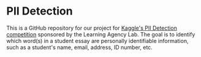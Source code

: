 # PII Detection 

This is a GitHub repository for our project for [Kaggle's PII Detection competition](https://www.kaggle.com/competitions/pii-detection-removal-from-educational-data) sponsored by the Learning Agency Lab. The goal is to identify which word(s) in a student essay are personally identifiable information, such as a student's name, email, address, ID number, etc. 
